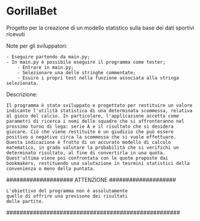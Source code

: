 # GorillaBet
Progetto per la creazione di un modello statistico sulla base dei dati sportivi ricevuti

Note per gli sviluppatori:

    - Eseguire partendo da main.py;
    - In main.py è possibile eseguire il programma come tester;
        - Entrare in main.py;
        - Selezionare una delle stringhe commentate;
        - Esuire i propri test nella funzione associata alla stringa selezionata.


Descrizione:

    Il programma è stato sviluppato e progettato per restituire un valore indicante l'utilità statistica di una determinata scommessa, relativa al gioco del calcio. In particolare, l'applicazione accetta come parametri di ricerca i nomi delle squadre che si affronteranno nel prossimo turno di lega: serie A e il risultato che si desidera giocare. Ciò che viene restituito è un giudizio che può essere positivo o negativo circa la scommessa che si vuole effettuare.
    Questa indicazione è frutto di un accurato modello di calcolo matematico, in grado valutare la probabilità che si verifichi un determinato risultato, al fine di convertirla in una quota. Quest'ultima viene poi confrontata con le quote proposte dai bookmakers, restituendo una valutazione in tesrmini statistici della convenienza o meno della puntata.


#################### ATTENZIONE ####################

    L'obiettivo del programma non è assolutamente
    quello di offrire una previsone dei risultati 
    delle partite.

####################################################